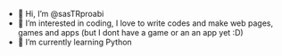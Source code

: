 - 👋 Hi, I’m @sasTRproabi
- 👀 I’m interested in coding, I love to write codes and make web pages, games and apps (but I dont have a game or an an app yet :D)
- 🐍 I’m currently learning Python

<!---
sasTRproabi/sasTRproabi is a ✨ special ✨ repository because its `README.md` (this file) appears on your GitHub profile.
You can click the Preview link to take a look at your changes.
--->
